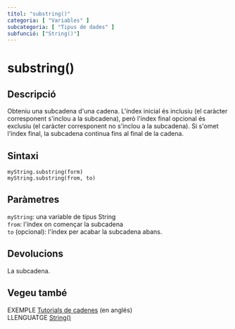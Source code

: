 ```yaml
---
títol: "substring()"
categoria: [ "Variables" ]
subcategoria: [ "Tipus de dades" ]
subfunció: ["String()"]
---
```


# substring()

## Descripció

Obteniu una subcadena d'una cadena. L'índex inicial és inclusiu (el caràcter corresponent s'inclou a la subcadena), però l'índex final opcional és exclusiu (el caràcter corresponent no s'inclou a la subcadena). Si s'omet l'índex final, la subcadena continua fins al final de la cadena.

## Sintaxi

`myString.substring(form)`  
`myString.substring(from, to)`

## Paràmetres

`myString`: una variable de tipus String  
`from`: l'índex on començar la subcadena  
`to` (opcional): l'índex per acabar la subcadena abans.

## Devolucions

La subcadena.

## Vegeu també

EXEMPLE [Tutorials de cadenes](https://www.arduino.cc/en/Tutorial/BuiltInExamples#strings) (en anglés)  
LLENGUATGE [String()](../String().md)
